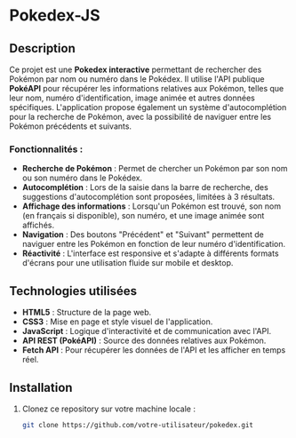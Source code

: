 ﻿# Pokedex-JS

## Description

Ce projet est une **Pokedex interactive** permettant de rechercher des Pokémon par nom ou numéro dans le Pokédex. Il utilise l'API publique **PokéAPI** pour récupérer les informations relatives aux Pokémon, telles que leur nom, numéro d'identification, image animée et autres données spécifiques. L'application propose également un système d'autocomplétion pour la recherche de Pokémon, avec la possibilité de naviguer entre les Pokémon précédents et suivants.

### Fonctionnalités :
- **Recherche de Pokémon** : Permet de chercher un Pokémon par son nom ou son numéro dans le Pokédex.
- **Autocomplétion** : Lors de la saisie dans la barre de recherche, des suggestions d'autocomplétion sont proposées, limitées à 3 résultats.
- **Affichage des informations** : Lorsqu'un Pokémon est trouvé, son nom (en français si disponible), son numéro, et une image animée sont affichés.
- **Navigation** : Des boutons "Précédent" et "Suivant" permettent de naviguer entre les Pokémon en fonction de leur numéro d'identification.
- **Réactivité** : L'interface est responsive et s'adapte à différents formats d'écrans pour une utilisation fluide sur mobile et desktop.

## Technologies utilisées

- **HTML5** : Structure de la page web.
- **CSS3** : Mise en page et style visuel de l'application.
- **JavaScript** : Logique d'interactivité et de communication avec l'API.
- **API REST (PokéAPI)** : Source des données relatives aux Pokémon.
- **Fetch API** : Pour récupérer les données de l'API et les afficher en temps réel.

## Installation

1. Clonez ce repository sur votre machine locale :
   ```bash
   git clone https://github.com/votre-utilisateur/pokedex.git
